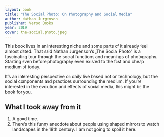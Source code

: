 ```yaml
---
layout: book 
title: "The Social Photo: On Photography and Social Media"
author: Nathan Jurgenson
publisher: Verso Books
year: 2019
cover: the-social.photo.jpeg
---
```

This book lives in an interesting niche and some parts of it already feel almost dated. That said Nathan Jurgenson‘s „The Social Photo“ is a fascinating tour through the social functions and meanings of photography. Starting even before photography even existed to the fast and cheap medium of today.

It‘s an interesting perspective on daily live based not on technology, but the social components and practices surrounding the medium. If you‘re interested in the evolution and effects of social media, this might be the book for you.

## What I took away from it

1. A good time.
2. There‘s this funny anecdote about people using shaped mirrors to watch landscapes in the 18th century. I am not going to spoil it here.